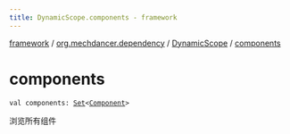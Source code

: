 ```yaml
---
title: DynamicScope.components - framework
---
```


[framework](../../index.html) / [org.mechdancer.dependency](../index.html) / [DynamicScope](index.html) / [components](./components.html)

# components

`val components: `[`Set`](https://kotlinlang.org/api/latest/jvm/stdlib/kotlin.collections/-set/index.html)`<`[`Component`](../-component/index.html)`>`

浏览所有组件


